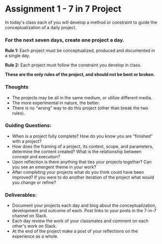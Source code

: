 # Assignment 1 - 7 in 7 Project

In today's class each of you will develop a method or constraint to guide the conceptualization of a daily project.

### For the next seven days, create one project a day.

**Rule 1:** Each project must be conceptualized, produced and documented in a single day.

**Rule 2:** Each project must follow the constraint you develop in class.

**These are the only rules of the project, and should not be bent or broken.**

### Thoughts
- The projects may be all in the same medium, or utilize different media.
- The more experimental in nature, the better.
- There is no “wrong” way to do this project (other than break the two rules).


### Guiding Questions:
- When is a project fully complete? How do you know you are “finished” with a project?
- How does the framing of a project, its context, scope, and parameters, determine the
content created? What is the relationship between concept and execution?
- Upon reflection is there anything that ties your projects together? Can you see an
emergent theme in your work?
- After completing your projects what do you think could have been improved? If you were
to do another iteration of the project what would you change or refine?


### Deliverables:
- Document your projects each day and blog about the conceptualization, development and outcome of each. Post links to your posts in the 7-in-7 channel on Slack.
- Each day review the work of your classmates and comment on each other's work on Slack.
- At the end of the project make a post of your reflections on the experience as a whole.
